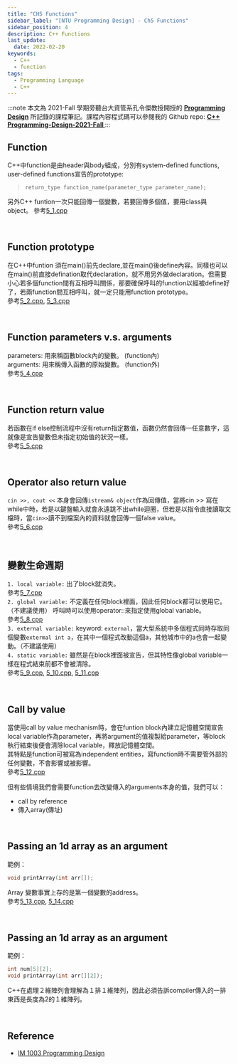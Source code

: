 ```yaml
---
title: "CH5 Functions"
sidebar_label: "[NTU Programming Design] - Ch5 Functions"
sidebar_position: 4
description: C++ Functions
last_update:
  date: 2022-02-20
keywords:
  - C++
  - function
tags:
  - Programming Language
  - C++
---
```



:::note
本文為 2021-Fall 學期旁聽台大資管系孔令傑教授開授的 **[Programming Design](http://www.im.ntu.edu.tw/~lckung/courses/public/PD/)** 所記錄的課程筆記。課程內容程式碼可以參閱我的 Github repo: **[C++ Programming-Design-2021-Fall
](https://github.com/Bosh-Kuo/Cplusplus-Programming-Design-2021-Fall)**
:::


## **Function**
C++中function是由header與body組成，分別有system-defined functions, user-defined functions宣告的prototype:   
> `return_type function_name(parameter_type parameter_name);`  

另外C++ funtion一次只能回傳一個變數，若要回傳多個值，要用class與object。
參考[5_1.cpp](https://github.com/Bosh-Kuo/Cplusplus-Programming-Design-2021-Fall/tree/master/Lecture_Code/5.Functions/5_1.cpp)

<!-- more -->

<br/>

## **Function prototype**
在C++中funtion 須在main()前先declare,並在main()後define內容。同樣也可以在main()前直接defination取代declaration，就不用另外做declaration。但需要小心若多個function間有互相呼叫關係，那要確保呼叫的function以經被define好了，若兩function間互相呼叫，就一定只能用function prototype。  
參考[5_2.cpp](https://github.com/Bosh-Kuo/Cplusplus-Programming-Design-2021-Fall/tree/master/Lecture_Code/5.Functions/5_2.cpp), [5_3.cpp](https://github.com/Bosh-Kuo/Cplusplus-Programming-Design-2021-Fall/tree/master/Lecture_Code/5.Functions/5_3.cpp)

<br/>

## **Function parameters v.s. arguments**
parameters: 用來稱函數block內的變數。 (function內)   
arguments: 用來稱傳入函數的原始變數。 (function外)  
參考[5_4.cpp](https://github.com/Bosh-Kuo/Cplusplus-Programming-Design-2021-Fall/tree/master/Lecture_Code/5.Functions/5_4.cpp)

<br/>

## **Function return value**
若函數在if else控制流程中沒有return指定數值，函數仍然會回傳一任意數字，這就像是宣告變數但未指定初始值的狀況一樣。  
參考[5_5.cpp](https://github.com/Bosh-Kuo/Cplusplus-Programming-Design-2021-Fall/tree/master/Lecture_Code/5.Functions/5_5.cpp) 

<br/>

## **Operator also return value**
`cin >>, cout <<` 本身會回傳`istream& object`作為回傳值，當將cin >> 寫在while中時，若是以鍵盤輸入就會永遠跳不出while迴圈，但若是以指令直接讀取文檔時，當`cin>>`讀不到檔案內的資料就會回傳一個false value。  
參考[5_6.cpp](https://github.com/Bosh-Kuo/Cplusplus-Programming-Design-2021-Fall/tree/master/Lecture_Code/5.Functions/5_6.cpp) 

<br/>

## **變數生命週期**
`1. local variable:` 出了block就消失。   
參考[5_7.cpp](https://github.com/Bosh-Kuo/Cplusplus-Programming-Design-2021-Fall/tree/master/Lecture_Code/5.Functions/5_7.cpp)   
`2. global variable:` 不定義在任何block裡面，因此任何block都可以使用它。（不建議使用）
呼叫時可以使用operator::來指定使用global variable。  
參考[5_8.cpp](https://github.com/Bosh-Kuo/Cplusplus-Programming-Design-2021-Fall/tree/master/Lecture_Code/5.Functions/5_8.cpp)    
`3. external variable:` keyword: `external`，當大型系統中多個程式同時存取同個變數`extermal int a`，在其中一個程式改動這個a，其他城市中的a也會一起變動。（不建議使用）  
`4. static variable:` 雖然是在block裡面被宣告，但其特性像global variable一樣在程式結束前都不會被清除。  
參考[5_9.cpp](https://github.com/Bosh-Kuo/Cplusplus-Programming-Design-2021-Fall/tree/master/Lecture_Code/5.Functions/5_9.cpp), [5_10.cpp](https://github.com/Bosh-Kuo/Cplusplus-Programming-Design-2021-Fall/tree/master/Lecture_Code/5.Functions/5_10.cpp), [5_11.cpp](https://github.com/Bosh-Kuo/Cplusplus-Programming-Design-2021-Fall/tree/master/Lecture_Code/5.Functions/5_11.cpp)          

<br/>

## **Call by value**
當使用call by value mechanism時，會在funtion block內建立記憶體空間宣告local variable作為parameter，再將argument的值複製給parameter，等block執行結束後便會清除local variable，釋放記憶體空間。  
其特點是function可被寫為independent entities，寫function時不需要管外部的任何變數，不會影響或被影響。   
參考[5_12.cpp](https://github.com/Bosh-Kuo/Cplusplus-Programming-Design-2021-Fall/tree/master/Lecture_Code/5.Functions/5_12.cpp)

但有些情境我們會需要function去改變傳入的arguments本身的值，我們可以：
- call by reference
- 傳入array(傳址)

<br/>

## **Passing an 1d array as an argument**
範例：
```C++
void printArray(int arr[]);
```
Array 變數事實上存的是第一個變數的address。  
參考[5_13.cpp](https://github.com/Bosh-Kuo/Cplusplus-Programming-Design-2021-Fall/tree/master/Lecture_Code/5.Functions/5_13.cpp), [5_14.cpp](https://github.com/Bosh-Kuo/Cplusplus-Programming-Design-2021-Fall/tree/master/Lecture_Code/5.Functions/5_14.cpp)    

<br/>

## **Passing an 1d array as an argument**
範例：
```C++
int num[5][2];
void printArray(int arr[][2]);
```
C++在處理２維陣列會理解為１排１維陣列，因此必須告訴compiler傳入的一排東西是長度為2的１維陣列。 

<br/>

## **Reference**
- [IM 1003 Programming Design](http://www.im.ntu.edu.tw/~lckung/courses/public/PD/)

